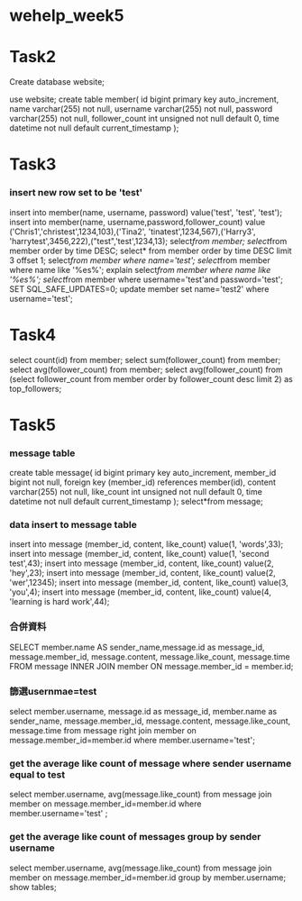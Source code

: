 # wehelp_week5

# Task2
Create database website;

use website;
create table member(
	id bigint primary key auto_increment,
    name varchar(255) not null,
    username varchar(255) not null,
    password varchar(255) not null,
    follower_count int unsigned not null default 0,
    time datetime not null default current_timestamp
);

# Task3
### insert new row set to be 'test'

insert into member(name, username, password) value('test', 'test', 'test');
insert into member(name, username,password,follower_count) value ('Chris1','christest',1234,103),('Tina2', 'tinatest',1234,567),('Harry3', 'harrytest',3456,222),("test",'test',1234,13);
select*from member;
select*from member order by time DESC;
select* from member order by time DESC limit 3 offset 1;
select*from member where name='test';
select*from member where name like '%es%';
explain select*from member where name like '%es%';
select*from member where username='test'and password='test';
SET SQL_SAFE_UPDATES=0;
update member set name='test2' where username='test';

# Task4
select count(id) from member;
select sum(follower_count) from member;
select avg(follower_count) from member;
select avg(follower_count) from 
(select follower_count from member order by follower_count desc limit 2) as top_followers;


# Task5
### message table
create table message(
 id bigint primary key auto_increment,
 member_id bigint not null, foreign key (member_id) references member(id),
 content varchar(255) not null,
 like_count int unsigned not null default 0,
 time datetime not null default current_timestamp
 );
select*from message;

### data insert to message table
insert into message (member_id, content, like_count) value(1, 'words',33);
insert into message (member_id, content, like_count) value(1, 'second test',43);
insert into message (member_id, content, like_count) value(2, 'hey',23);
insert into message (member_id, content, like_count) value(2, 'wer',12345);
insert into message (member_id, content, like_count) value(3, 'you',4);
insert into message (member_id, content, like_count) value(4, 'learning is hard work',44);
### 合併資料
SELECT member.name AS sender_name,message.id as message_id, message.member_id, message.content, message.like_count, message.time
FROM message
INNER JOIN member ON message.member_id = member.id;

### 篩選usernmae=test
select 
	member.username, 
    message.id as message_id, 
    member.name as sender_name, 
    message.member_id, 
    message.content, 
    message.like_count,
    message.time
from message 
right join member on message.member_id=member.id 
where member.username='test';
### get the average like count of message where sender username equal to test

select 
	member.username,
    avg(message.like_count)
from message 
join member on message.member_id=member.id 
where member.username='test'
;
### get the average like count of messages group by sender username
select 
	member.username,
    avg(message.like_count)
from message
join member on message.member_id=member.id
group by member.username;
show tables;

